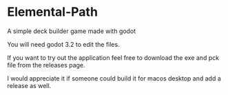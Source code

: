 # Elemental-Path
A simple deck builder game made with godot

You will need godot 3.2 to edit the files. 

If you want to try out the application feel free to download the exe and pck file from the releases page. 

I would appreciate it if someone could build it for macos desktop and add a release as well. 
